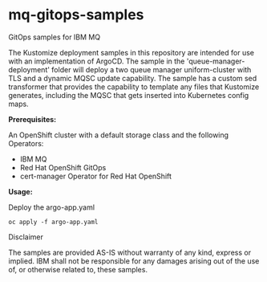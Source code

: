 # mq-gitops-samples
GitOps samples for IBM MQ

The Kustomize deployment samples in this repository are intended for use with an implementation of ArgoCD. The sample in the 'queue-manager-deployment' folder will deploy a two queue manager uniform-cluster with TLS and a dynamic MQSC update capability. The sample has a custom sed transformer that provides the capability to template any files that Kustomize generates, including the MQSC that gets inserted into Kubernetes config maps.

**Prerequisites:**

An OpenShift cluster with a default storage class and the following Operators:

- IBM MQ
- Red Hat OpenShift GitOps
- cert-manager Operator for Red Hat OpenShift

**Usage:**

Deploy the argo-app.yaml 

    oc apply -f argo-app.yaml


Disclaimer

The samples are provided AS-IS without warranty of any kind, express or implied.  IBM shall not be responsible for any damages arising out of the use of, or otherwise related to, these samples.
